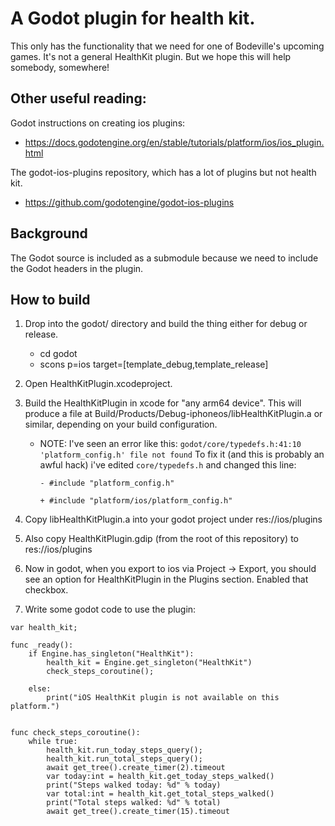 # A Godot plugin for health kit.

This only has the functionality that we need for one of Bodeville's upcoming
games. It's not a general HealthKit plugin. But we hope this will help somebody,
somewhere!

## Other useful reading:

Godot instructions on creating ios plugins:
- https://docs.godotengine.org/en/stable/tutorials/platform/ios/ios_plugin.html

The godot-ios-plugins repository, which has a lot of plugins but not health kit.
- https://github.com/godotengine/godot-ios-plugins

## Background

The Godot source is included as a submodule because we need to include the Godot
headers in the plugin. 

## How to build

1. Drop into the godot/ directory and build the thing either for debug or release.
   - cd godot
   - scons p=ios target=[template_debug,template_release]


2. Open HealthKitPlugin.xcodeproject.


3. Build the HealthKitPlugin in xcode for "any arm64 device". This will produce
   a file at Build/Products/Debug-iphoneos/libHealthKitPlugin.a or similar, depending
   on your build configuration.

   - NOTE: I've seen an error like this: `godot/core/typedefs.h:41:10 'platform_config.h' file not found`
     To fix it (and this is probably an awful hack) i've edited `core/typedefs.h` and changed this line:

     `- #include "platform_config.h"`

     `+ #include "platform/ios/platform_config.h"`


4. Copy libHealthKitPlugin.a into your godot project under res://ios/plugins


5. Also copy HealthKitPlugin.gdip (from the root of this repository) to res://ios/plugins


6. Now in godot, when you export to ios via Project -> Export, you should see an option
   for HealthKitPlugin in the Plugins section. Enabled that checkbox.


7. Write some godot code to use the plugin:


```
var health_kit;

func _ready():
	if Engine.has_singleton("HealthKit"):
		health_kit = Engine.get_singleton("HealthKit")
		check_steps_coroutine();
	
	else:
		print("iOS HealthKit plugin is not available on this platform.")
		

func check_steps_coroutine():
	while true:
		health_kit.run_today_steps_query();
		health_kit.run_total_steps_query();		
		await get_tree().create_timer(2).timeout
		var today:int = health_kit.get_today_steps_walked()
		print("Steps walked today: %d" % today)
		var total:int = health_kit.get_total_steps_walked()
		print("Total steps walked: %d" % total)
		await get_tree().create_timer(15).timeout
```

